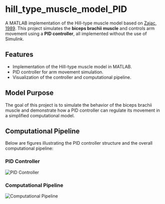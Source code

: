# hill_type_muscle_model_PID

A MATLAB implementation of the Hill-type muscle model based on [Zajac, 1989](https://pubmed.ncbi.nlm.nih.gov/24612719/). This project simulates the **biceps brachii muscle** and controls arm movement using a **PID controller**, all implemented without the use of Simulink.

## Features

- Implementation of the Hill-type muscle model in MATLAB.
- PID controller for arm movement simulation.
- Visualization of the controller and computational pipeline.

## Model Purpose

The goal of this project is to simulate the behavior of the biceps brachii muscle and demonstrate how a PID controller can regulate its movement in a simplified computational model.

## Computational Pipeline

Below are figures illustrating the PID controller structure and the overall computational pipeline:

### PID Controller

![PID Controller](pid_1.png)

### Computational Pipeline

![Computational Pipeline](pid_2.png)

